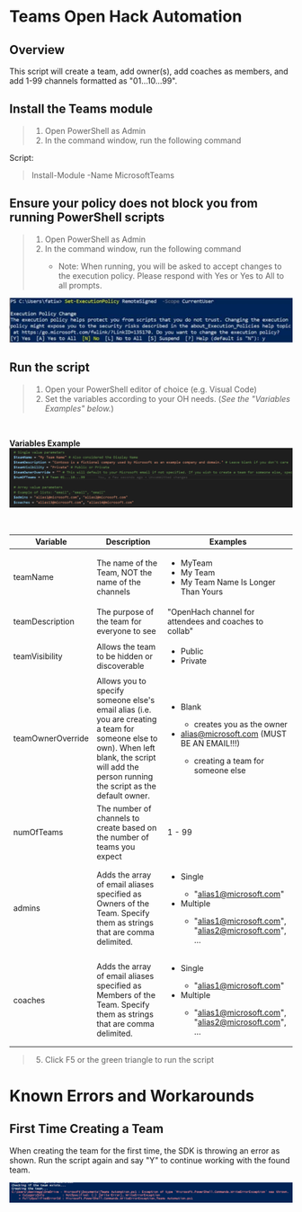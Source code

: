 # Teams Open Hack Automation

## Overview
This script will create a team, add owner(s), add coaches as members, and add 1-99 channels formatted as "01…10…99".

## Install the Teams module
>1. Open PowerShell as Admin
>2. In the command window, run the following command

Script:<br>
>Install-Module -Name MicrosoftTeams

## Ensure your policy does not block you from running PowerShell scripts
><ol>
><li>Open PowerShell as Admin</li>
><li>In the command window, run the following command</li>
><ul><li>Note: When running, you will be asked to accept changes to the execution policy. Please respond with Yes or Yes to All to all prompts.</li></ul></ol>

![Example of enabling PS](/Images/powershell_enable.png)

## Run the script
>1. Open your PowerShell editor of choice (e.g. Visual Code)
>2. Set the variables according to your OH needs. (<em>See the "Variables Examples" below.</em>)

<br>

<strong>Variables Example</strong><br>
![Example of variables](Images/variable_examples.png)

<br>

Variable | Description | Examples
--- | --- | ---
teamName | The name of the Team, NOT the name of the channels | <ul><li>MyTeam</li><li>My Team</li><li>My Team Name Is Longer Than Yours</li>
teamDescription | The purpose of the team for everyone to see | "OpenHach channel for attendees and coaches to collab"
teamVisibility | Allows the team to be hidden or discoverable | <ul><li>Public</li><li>Private</li></ul>
teamOwnerOverride | Allows you to specify someone else's email alias (i.e. you are creating a team for someone else to own). When left blank, the script will add the person running the script as the default owner. | <ul><li>Blank</li><ul><li>creates you as the owner</li></ul><li>alias@microsoft.com (MUST BE AN EMAIL!!!)</li><ul><li>creating a team for someone else</li></ul></ul>
numOfTeams | The number of channels to create based on the number of teams you expect | 1 - 99
admins | Adds the array of email aliases specified as Owners of the Team. Specify them as strings that are comma delimited. | <ul><li>Single</li><ul><li>"alias1@microsoft.com"</li></ul><li>Multiple</li><ul><li>"alias1@microsoft.com", "alias2@microsoft.com", …</li></ul></ul>
coaches | Adds the array of email aliases specified as Members of the Team. Specify them as strings that are comma delimited. | <ul><li>Single</li><ul><li>"alias1@microsoft.com"</li></ul><li>Multiple</li><ul><li>"alias1@microsoft.com", "alias2@microsoft.com", …</li></ul></ul>

>5. Click F5 or the green triangle to run the script

# Known Errors and Workarounds

## First Time Creating a Team
When creating the team for the first time, the SDK is throwing an error as shown. Run the script again and say "Y" to continue working with the found team.

![Error thrown the first time you create a team](Images/sdk_error.png)